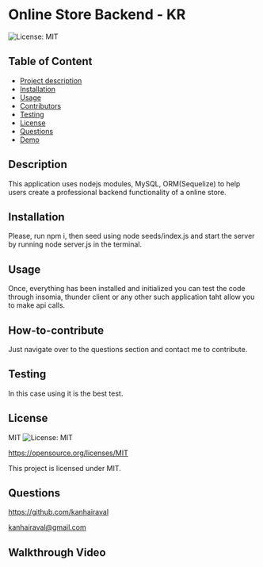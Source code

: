 # Online Store Backend - KR

  ![License: MIT](https://img.shields.io/badge/License-MIT-yellow.svg)


  ## Table of Content
  - [Project description](#Description)
  - [Installation](#Installation)
  - [Usage](#Usage)
  - [Contributors](#How-to-contribute)
  - [Testing](#Testing)
  - [License](#License)
  - [Questions](#Questions)
  - [Demo](Demo)

  ## Description
  This application uses nodejs modules, MySQL, ORM(Sequelize) to help users create a professional backend functionality of a online store.

  ## Installation
  Please, run npm i, then seed using node seeds/index.js and start the server by running node server.js in the terminal.

  ## Usage
  Once, everything has been installed and initialized you can test the code through insomia, thunder client 
  or any other such application taht allow you to make api calls.

  ## How-to-contribute
  Just navigate over to the questions section and contact me to contribute.

  ## Testing
  In this case using it is the best test.

  ## License
  MIT
  ![License: MIT](https://img.shields.io/badge/License-MIT-yellow.svg)

  https://opensource.org/licenses/MIT

  This project is licensed under MIT.

  ## Questions
  https://github.com/kanhairaval

  kanhairaval@gmail.com

  ## Walkthrough Video
  

